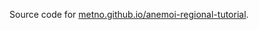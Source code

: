 Source code for [metno.github.io/anemoi-regional-tutorial](https://metno.github.io/anemoi-regional-tutorial).
